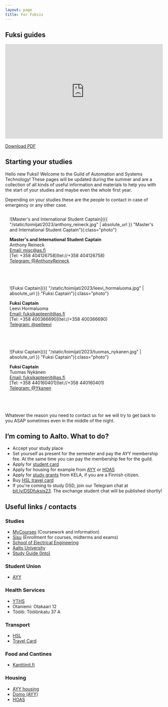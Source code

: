 ```yaml
---
layout: page
title: For Fuksis
---
```


## Fuksi guides

<div id="phopas_wrapper">
    <iframe id="phopas_frame" src="https://drive.google.com/file/d/1pgZRF3xgids06hv_BGdpZhYR0FbFg-Zt/preview"></iframe>
</div>

[Download PDF](https://drive.google.com/file/d/12fNHS8iN6hG_EG0rGuZs2jCcsFcM-M8P/view?usp=sharing)

<style>
    #phopas_wrapper {
        position: relative;
        overflow: hidden;
        padding-top: 60%;
    }

    #phopas_frame {
        position: absolute;
        top: 0;
        left: 0;
        width: 100%;
        height: 100%;
        border: 0;
    }

    .photo {
        width: 200px;
        height: 200px;
        border-radius: 50%;
    }

    .person {
        display: inline-block;
        flex-grow: 1;
        flex-shrink: 1;
        margin: 0 0 3em 0;
        padding: 0 1em 0 1em;
    }

</style>


## Starting your studies

Hello new Fuksi! Welcome to the Guild of Automation and Systems Technology! These pages will be updated during the summer and are a collection of all kinds of useful information and materials to help you with the start of your studies and maybe even the whole first year.

Depending on your studies these are the people to contact in case of emergency or any other case.

<div class="contact-container">

<div class="person" markdown="1">

![Master's and International Student Captain]({{ "/static/toimijat/2023/anthony_reineck.jpg" | absolute_url }} "Master's and International Student Captain"){:class="photo"}

**Master's and International Student Captain**<br>
Anthony Reineck<br>
[Email: misc@as.fi](mailto:misc@REMOVEas.fi)<br>
[Tel: +358 404126758](tel://+358 404126758)<br>
[Telegram: @AnthonyReineck](https://telegram.me/AnthonyReineck)

</div>

<div class="person" markdown="1">

![Fuksi Captain]({{ "/static/toimijat/2023/leevi_hormaluoma.jpg" | absolute_url }} "Fuksi Captain"){:class="photo"}

**Fuksi Captain**<br>
Leevi Hormaluoma<br>
[Email: fuksikapteenit@as.fi](mailto:fuksikapteenit@POISTAas.fi)<br>
[Tel: +358 400366690](tel://+358 400366690)<br>
[Telegram: @pelleevi](https://telegram.me/pelleevi)

</div>

<div class="person" markdown="1">

![Fuksi Captain]({{ "/static/toimijat/2023/tuomas_nykanen.jpg" | absolute_url }} "Fuksi Captain"){:class="photo"}

**Fuksi Captain**<br>
Tuomas Nykänen<br>
[Email: fuksikapteenit@as.fi](mailto:fuksikapteenit@POISTAas.fi)<br>
[Tel: +358 440160401](tel://+358 440160401)<br>
[Telegram: @Ykanen](https://telegram.me/Ykanen)


</div>

</div>

Whatever the reason you need to contact us for we will try to get back to you ASAP sometimes even in the middle of the night.

## I’m coming to Aalto. What to do?

* Accept your study place
* Set yourself as present for the semester and pay the AYY membership fee. At the same time you can pay the membership fee for the guild.
* Apply for [student card](https://www.frank.fi/en/studentcard/)
* Apply for housing for example from [AYY](https://domo.ayy.fi/en) or [HOAS](https://www.hoas.fi/en)
* Apply for [study grants](https://www.kela.fi/web/en/financial-aid-for-students-study-grant) from KELA, if you are a Finnish citizen.
* Buy [HSL travel card](https://www.hsl.fi/en/information/hsl-card)
* If you're coming to study DSD, join our Telegram chat at [bit.ly/DSDfuksis23](http://bit.ly/DSDfuksis23). The exchange student chat will be published shortly!


## Useful links / contacts

### Studies

* [MyCourses](https://mycourses.aalto.fi/) (Coursework and information)
* [Sisu](https://sisu.aalto.fi) (Enrollment for courses, midterms and exams)
* [School of Electrical Engineering](https://www.aalto.fi/en/school-of-electrical-engineering)
* [Aalto University](https://www.aalto.fi)
* [Study Guide (Into)](https://into.aalto.fi/display/en/Homepage)

### Student Union

* [AYY](https://www.ayy.fi/en)

### Health Services

* [YTHS](https://www.yths.fi/en)
* Otaniemi: Otakaari 12
* Töölö: Töölönkatu 37 A

### Transport

* [HSL](https://www.hsl.fi/en)
* [Travel Card](https://www.hsl.fi/en/information/hsl-card)

### Food and Cantines

* [Kanttiinit.fi](https://kanttiinit.fi)

### Housing

* [AYY housing](https://www.ayy.fi/en/housing)
* [Domo (AYY)](https://domo.ayy.fi/en)
* [HOAS](https://www.hoas.fi/en)
